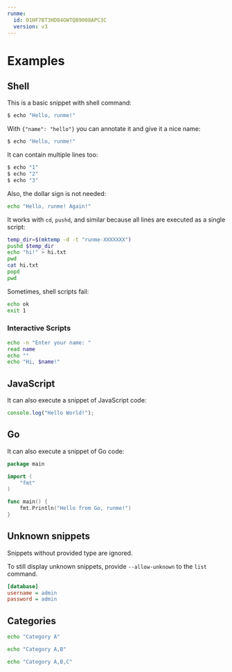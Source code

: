 ```yaml
---
runme:
  id: 01HF7BT3HD84GWTQB9008APC3C
  version: v3
---
```


# Examples

## Shell

This is a basic snippet with shell command:

```sh {"id":"01HF7BT3HD84GWTQB8ZCWPH803"}
$ echo "Hello, runme!"
```

With `{"name": "hello"}` you can annotate it and give it a nice name:

```sh {"id":"01HF7BT3HD84GWTQB8ZEBC4E7R","name":"echo"}
$ echo "Hello, runme!"
```

It can contain multiple lines too:

```sh {"id":"01HF7BT3HD84GWTQB8ZESW75T0"}
$ echo "1"
$ echo "2"
$ echo "3"
```

Also, the dollar sign is not needed:

```sh {"id":"01HF7BT3HD84GWTQB8ZGWMJJE6"}
echo "Hello, runme! Again!"
```

It works with `cd`, `pushd`, and similar because all lines are executed as a single script:

```sh {"id":"01HF7BT3HD84GWTQB8ZHV2AF26"}
temp_dir=$(mktemp -d -t "runme-XXXXXXX")
pushd $temp_dir
echo "hi!" > hi.txt
pwd
cat hi.txt
popd
pwd
```

Sometimes, shell scripts fail:

```sh {"id":"01HF7BT3HD84GWTQB8ZNRMG7MW"}
echo ok
exit 1
```

### Interactive Scripts

```sh {"id":"01HF7BT3HD84GWTQB8ZNTNW63E","name":"print-name"}
echo -n "Enter your name: "
read name
echo ""
echo "Hi, $name!"
```

## JavaScript

It can also execute a snippet of JavaScript code:

```js {"id":"01HF7BT3HD84GWTQB8ZPB8TH53","name":"hello-js"}
console.log("Hello World!");
```

## Go

It can also execute a snippet of Go code:

```go {"id":"01HF7BT3HD84GWTQB8ZQXG4049"}
package main

import (
    "fmt"
)

func main() {
    fmt.Println("Hello from Go, runme!")
}
```

## Unknown snippets

Snippets without provided type are ignored.

To still display unknown snippets, provide `--allow-unknown` to the `list` command.

```ini {"id":"01HF7BT3HD84GWTQB8ZR32T70Y"}
[database]
username = admin
password = admin
```

## Categories

```sh {"category":"a","id":"01HF7BT3HD84GWTQB8ZT8D9SVW","name":"a"}
echo "Category A"
```

```sh {"category":"a,b","id":"01HF7BT3HD84GWTQB8ZVF8JVKF","name":"b"}
echo "Category A,B"
```

```sh {"category":"a,b,c","id":"01HF7BT3HD84GWTQB8ZY0GBA06","name":"c"}
echo "Category A,B,C"
```
